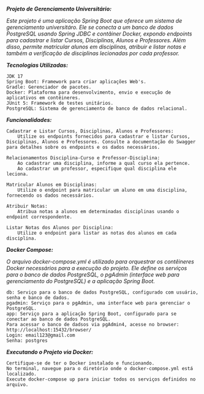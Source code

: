 **_Projeto de Gerenciamento Universitário:_**

_Este projeto é uma aplicação Spring Boot que oferece um sistema de gerenciamento universitáro.
Ele se conecta a um banco de dados PostgreSQL usando Spring JDBC e contâiner Docker, expondo endpoints para cadastrar e listar
Cursos, Disciplinas, Alunos e Professores. Além disso, permite matricular alunos em disciplinas, atribuir e listar notas
e também a verificação de disciplinas lecionadas por cada professor._

**_Tecnologias Utilizadas:_**

    JDK 17
    Spring Boot: Framework para criar aplicações Web's.
    Gradle: Gerenciador de pacotes.
    Docker: Plataforma para desenvolvimento, envio e execução de aplicativos em contêineres.
    JUnit 5: Framework de testes unitários.
    PostgreSQL: Sistema de gerenciamento de banco de dados relacional.

**_Funcionalidades:_**

    Cadastrar e Listar Cursos, Disciplinas, Alunos e Professores:
        Utilize os endpoints fornecidos para cadastrar e listar Cursos, Disciplinas, Alunos e Professores. Consulte a documentação do Swagger para detalhes sobre os endpoints e os dados necessários.

    Relacionamentos Disciplina-Curso e Professor-Disciplina:
        Ao cadastrar uma disciplina, informe a qual curso ela pertence.
        Ao cadastrar um professor, especifique qual disciplina ele leciona.

    Matricular Alunos em Disciplinas:
        Utilize o endpoint para matricular um aluno em uma disciplina, fornecendo os dados necessários.

    Atribuir Notas:
        Atribua notas a alunos em determinadas disciplinas usando o endpoint correspondente.

    Listar Notas dos Alunos por Disciplina:
        Utilize o endpoint para listar as notas dos alunos em cada disciplina.

**_Docker Compose:_**

_O arquivo docker-compose.yml é utilizado para orquestrar os contêineres
Docker necessários para a execução do projeto. Ele define os serviços para
o banco de dados PostgreSQL, o pgAdmin (interface web para gerenciamento do PostgreSQL)
e a aplicação Spring Boot._

    db: Serviço para o banco de dados PostgreSQL, configurado com usuário, senha e banco de dados.
    pgadmin: Serviço para o pgAdmin, uma interface web para gerenciar o PostgreSQL.
    app: Serviço para a aplicação Spring Boot, configurado para se conectar ao banco de dados PostgreSQL.
    Para acessar o banco de dadsos via pgAdmin4, acesse no browser: http://localhost:15432/browser/
    Login: email123@gmail.com
    Senha: postgres


**_Executando o Projeto via Docker:_**

    Certifique-se de ter o Docker instalado e funcionando.
    No terminal, navegue para o diretório onde o docker-compose.yml está localizado.
    Execute docker-compose up para iniciar todos os serviços definidos no arquivo.
